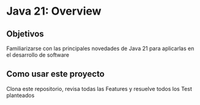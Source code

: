 # Java 21: Overview

## Objetivos
Familiarizarse con las principales novedades de Java 21 para aplicarlas en el desarrollo de software

## Como usar este proyecto
Clona este repositorio, revisa todas las Features y resuelve todos los Test planteados
